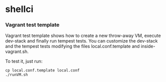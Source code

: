 # shellci

### Vagrant test template

Vagrant test template shows how to create a new throw-away VM, execute dev-stack and finally run tempest tests.
You can customize the dev-stack and the tempest tests modifying the files local.conf.template and inside-vagrant.sh.

To test it, just run:
```
cp local.conf.template local.conf
./runVM.sh
```

